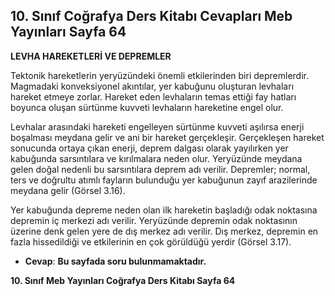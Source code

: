 ## 10. Sınıf Coğrafya Ders Kitabı Cevapları Meb Yayınları Sayfa 64

**LEVHA HAREKETLERİ VE DEPREMLER**

Tektonik hareketlerin yeryüzündeki önemli etkilerinden biri depremlerdir. Magmadaki konveksiyonel akıntılar, yer kabuğunu oluşturan levhaları hareket etmeye zorlar. Hareket eden levhaların temas ettiği fay hatları boyunca oluşan sürtünme kuvveti levhaların hareketine engel olur.

Levhalar arasındaki hareketi engelleyen sürtünme kuvveti aşılırsa enerji boşalması meydana gelir ve ani bir hareket gerçekleşir. Gerçekleşen hareket sonucunda ortaya çıkan enerji, deprem dalgası olarak yayılırken yer kabuğunda sarsıntılara ve kırılmalara neden olur. Yeryüzünde meydana gelen doğal nedenli bu sarsıntılara deprem adı verilir. Depremler; normal, ters ve doğrultu atımlı fayların bulunduğu yer kabuğunun zayıf arazilerinde meydana gelir (Görsel 3.16).

Yer kabuğunda depreme neden olan ilk hareketin başladığı odak noktasına depremin iç merkezi adı verilir. Yeryüzünde depremin odak noktasının üzerine denk gelen yere de dış merkez adı verilir. Dış merkez, depremin en fazla hissedildiği ve etkilerinin en çok görüldüğü yerdir (Görsel 3.17).

* **Cevap**: **Bu sayfada soru bulunmamaktadır.**

**10. Sınıf Meb Yayınları Coğrafya Ders Kitabı Sayfa 64**